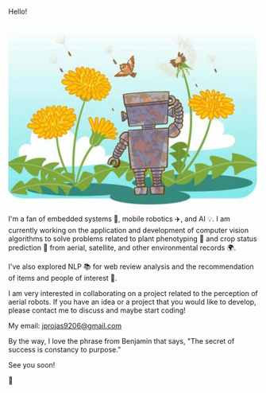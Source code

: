 Hello!

![robot garden taken from ac-illust.com](images/robot.png)


I'm a fan of embedded systems 🚀, mobile robotics ✈️, and AI 💡. I am currently working on the application and development of computer vision algorithms to solve problems related to plant phenotyping 🌿 and crop status prediction 🥕 from aerial, satellite, and other environmental records 🌍.

I've also explored NLP 📚 for web review analysis and the recommendation of items and people of interest 🔑.

I am very interested in collaborating on a project related to the perception of aerial robots. If you have an idea or a project that you would like to develop, please contact me to discuss and maybe start coding!

My email: jprojas9206@gmail.com

By the way, I love the phrase from Benjamin that says, "The secret of success is constancy to purpose."

See you soon!

🐻